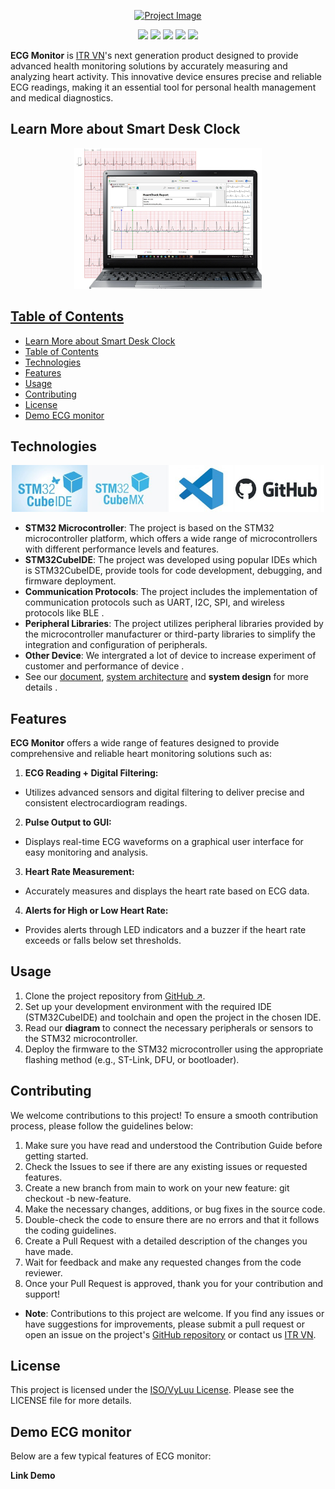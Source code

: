 <p align="center">
  <a href="https://www.lookeetech.com/cdn/shop/products/Lookee-EKG-ECG-Heart-Health-Tracker-Monitor-2_1800x1800.jpg?v=1585200915"><img src="./doc/pic/Lookee-EKG-ECG-Heart-Health-Tracker-Monitor-2_1800x1800.png" alt="Project Image" width="300" height="auto">
</p>

<p align="center">
    <a href="https://github.com/vyluu-itr"><img src="https://img.shields.io/badge/license-ISO%20VyLuu-dfd"></a>
    <a href="https://github.com/vyluu-itr/06-2024-itr-intern-group-2"><img src="https://img.shields.io/badge/release-v0.1.0.0-blue"></a>
    <a href=""><img src="https://img.shields.io/badge/language-C/C++-aff.svg"></a>
    <a href="https://www.st.com/en/development-tools/stm32cubeide.html"><img src="https://img.shields.io/badge/ide-STM32CubeIDE-pink.svg"></a>
    <a href="https://itrvn.com/"><img src="https://img.shields.io/badge/source-ITR%20VN-yel.svg"></a>
</p>

**ECG Monitor** is [ITR VN](https://itrvn.com/)'s next generation product designed to provide advanced health monitoring solutions by accurately measuring and analyzing heart activity. This innovative device ensures precise and reliable ECG readings, making it an essential tool for personal health management and medical diagnostics.

## Learn More about Smart Desk Clock 
 <p align="center">
  <a href="https://www.lookeetech.com/cdn/shop/products/Lookee-EKG-ECG-Heart-Health-Tracker-Monitor-PC-App_1800x1800.jpg?v=1585200915"><img src="./docs/pic/Lookee-EKG-ECG-Heart-Health-Tracker-Monitor-PC-App.png" alt="Project Image" width="300" height="auto">
</p>

## Table of Contents
- [Learn More about Smart Desk Clock](#learn-more-about-smart-desk-clock)
- [Table of Contents](#table-of-contents)
- [Technologies](#technologies)
- [Features](#features)
- [Usage](#usage)
- [Contributing](#contributing)
- [License](#license)
- [Demo ECG monitor](#demo-ecg-monitor)

## Technologies
 <p align="center">
  <img src="./docs/pic/tech.jpg" alt="Project Image" width="500" height="auto">
</p>

* **STM32 Microcontroller**: The project is based on the STM32 microcontroller platform, which offers a wide range of microcontrollers with different performance levels and features.
*  **STM32CubeIDE**: The project was developed using popular IDEs which is STM32CubeIDE, provide tools for code development, debugging, and firmware deployment.
*  **Communication Protocols**: The project includes the implementation of communication protocols such as UART, I2C, SPI, and wireless protocols like BLE .
*  **Peripheral Libraries**: The project utilizes peripheral libraries provided by the microcontroller manufacturer or third-party libraries to simplify the integration and configuration of peripherals.
*  **Other Device**: We intergrated a lot of device to increase experiment of customer and performance of device .
*  See our [document](./feature_of_project.md), [system architecture](./firmware_layer_interact.pu) and **system design** for more details .

## Features

**ECG Monitor** offers a wide range of features designed to provide comprehensive and reliable heart monitoring solutions such as:

1. **ECG Reading + Digital Filtering:**
  - Utilizes advanced sensors and digital filtering to deliver precise and consistent electrocardiogram readings.

2. **Pulse Output to GUI:**
  - Displays real-time ECG waveforms on a graphical user interface for easy monitoring and analysis.

3. **Heart Rate Measurement:**
  - Accurately measures and displays the heart rate based on ECG data.

4. **Alerts for High or Low Heart Rate:**
  - Provides alerts through LED indicators and a buzzer if the heart rate exceeds or falls below set thresholds.


## Usage
1. Clone the project repository from [GitHub ↗](https://github.com/vyluu-itr/06-2024-itr-intern-group-2).
2. Set up your development environment with the required IDE (STM32CubeIDE) and toolchain and open the project in the chosen IDE.
3. Read our **diagram**<!--[diagram](./doc/pic/.png)--> to connect the necessary peripherals or sensors to the STM32 microcontroller.
4. Deploy the firmware to the STM32 microcontroller using the appropriate flashing method (e.g., ST-Link, DFU, or bootloader).

## Contributing
We welcome contributions to this project! To ensure a smooth contribution process, please follow the guidelines below:

1. Make sure you have read and understood the Contribution Guide before getting started.
2. Check the Issues to see if there are any existing issues or requested features.
3. Create a new branch from main to work on your new feature: git checkout -b new-feature.
4. Make the necessary changes, additions, or bug fixes in the source code.
5. Double-check the code to ensure there are no errors and that it follows the coding guidelines.
6. Create a Pull Request with a detailed description of the changes you have made.
7. Wait for feedback and make any requested changes from the code reviewer.
8. Once your Pull Request is approved, thank you for your contribution and support!
* **Note**: Contributions to this project are welcome. If you find any issues or have suggestions for improvements, please submit a pull request or open an issue on the project's [GitHub repository](https://github.com/vyluu-itr/06-2024-itr-intern-group-2) or contact us [ITR VN](https://itrvn.com/).

## License
This project is licensed under the [ISO/VyLuu License](https://github.com/vyluu-itr). Please see the LICENSE file for more details.

## Demo ECG monitor
Below are a few typical features of ECG monitor:

**Link Demo**
<!-- [Link Demo](https://www.youtube.com/watch?v=Lgt1foWSNBM) -->